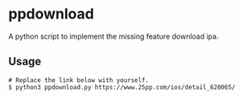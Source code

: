 # ppdownload

A python script to implement the missing feature download ipa.

## Usage

```
# Replace the link below with yourself.
$ python3 ppdownload.py https://www.25pp.com/ios/detail_620065/
```
